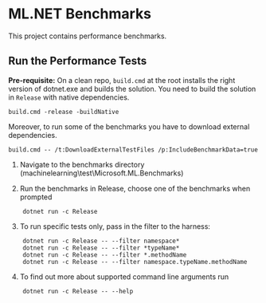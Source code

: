 # ML.NET Benchmarks

This project contains performance benchmarks.

## Run the Performance Tests

**Pre-requisite:** On a clean repo, `build.cmd` at the root installs the right version of dotnet.exe and builds the solution. You need to build the solution in `Release` with native dependencies. 

    build.cmd -release -buildNative
    
Moreover, to run some of the benchmarks you have to download external dependencies.

    build.cmd -- /t:DownloadExternalTestFiles /p:IncludeBenchmarkData=true

1. Navigate to the benchmarks directory (machinelearning\test\Microsoft.ML.Benchmarks)

2. Run the benchmarks in Release, choose one of the benchmarks when prompted

```log
    dotnet run -c Release
```
   
3. To run specific tests only, pass in the filter to the harness:

```log
    dotnet run -c Release -- --filter namespace*
    dotnet run -c Release -- --filter *typeName*
    dotnet run -c Release -- --filter *.methodName
    dotnet run -c Release -- --filter namespace.typeName.methodName
```

4. To find out more about supported command line arguments run

```log
    dotnet run -c Release -- --help
```
